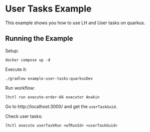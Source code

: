 # User Tasks Example

This example shows you how to use LH and User tasks on quarkus.

## Running the Example

Setup:

```shell
docker compose up -d
```

Execute it:

```shell
./gradlew example-user-tasks:quarkusDev
```

Run workflow:

```shell
lhctl run execute-order-66 executor Anakin
```

Go to http://localhost:3000/ and get the `userTaskGuid`.

Check user tasks:

```shell
lhctl execute userTaskRun <wfRunId> <userTaskGuid>
```
